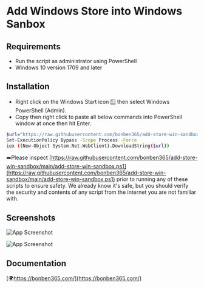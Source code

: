 
# Add Windows Store into Windows Sanbox




## Requirements

- Run the script as administrator using PowerShell
- Windows 10 version 1709 and later
  
## Installation

- Right click on the Windows Start icon 🪟 then select Windows PowerShell (Admin).
- Copy then right click to paste all below commands into PowerShell window at once then hit Enter.


```bash
$url="https://raw.githubusercontent.com/bonben365/add-store-win-sandbox/main/add-store-win-sandbox.ps1"
Set-ExecutionPolicy Bypass -Scope Process -Force
iex ((New-Object System.Net.WebClient).DownloadString($url))
```
➡️Please inspect [https://raw.githubusercontent.com/bonben365/add-store-win-sandbox/main/add-store-win-sandbox.ps1](https://raw.githubusercontent.com/bonben365/add-store-win-sandbox/main/add-store-win-sandbox.ps1) prior to running any of these scripts to ensure safety. We already know it's safe, but you should verify the security and contents of any script from the internet you are not familiar with.

## Screenshots

![App Screenshot](https://s3.amazonaws.com/s3.bonben365.com/files/2023/b9CLMjMxxfzks7hFUrjHpPBiyFPOGjGQVawPAZZGk9wAkFHyij3yq7Kjl2WX.jpg)

![App Screenshot](https://s3.amazonaws.com/s3.bonben365.com/files/2023/vPvb9WHBpInz6Z0LSSRPpChEdrITY0YfXvNOvGNC7finthFKlSZNlYwvM03n.jpg)


## Documentation

[🌍https://bonben365.com/](https://bonben365.com/)

